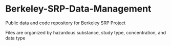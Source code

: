 # Berkeley-SRP-Data-Management
Public data and code repository for Berkeley SRP Project

Files are organized by hazardous substance, study type, concentration, and data type


####